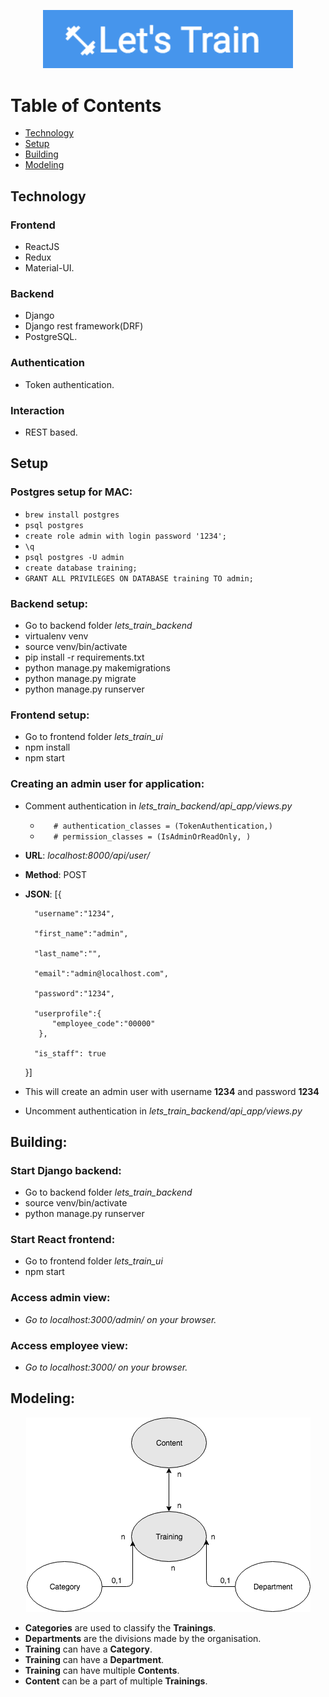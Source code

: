 <p align="center">
    <img
      alt="Let's Trains"
      src="lets_train_ui/public/logo.png"
      width="400"
    />
</p>


# Table of Contents

* [Technology](#technology)
* [Setup](#setup)
* [Building](#building)
* [Modeling](#modeling)

## Technology

### Frontend
- ReactJS
- Redux
- Material-UI. 

### Backend
- Django
- Django rest framework(DRF) 
- PostgreSQL. 

### Authentication
- Token authentication.

### Interaction
- REST based.


## Setup

### Postgres setup for MAC:

- `brew install postgres`
- `psql postgres`
- `create role admin with login password '1234';`
- `\q`
- `psql postgres -U admin`
- `create database training;`
- `GRANT ALL PRIVILEGES ON DATABASE training TO admin;`

### Backend setup:

- Go to backend folder *lets_train_backend*
- virtualenv venv
- source venv/bin/activate
- pip install -r requirements.txt
- python manage.py makemigrations
- python manage.py migrate
- python manage.py runserver

### Frontend setup:

- Go to frontend folder *lets_train_ui*
- npm install
- npm start

### Creating an admin user for application:

- Comment authentication in *lets_train_backend/api_app/views.py*
  - `	# authentication_classes = (TokenAuthentication,)`
  - `	# permission_classes = (IsAdminOrReadOnly, )`
- **URL**: *localhost:8000/api/user/*
- **Method**: POST
- **JSON**:
   [{

        "username":"1234",

        "first_name":"admin",

        "last_name":"",

        "email":"admin@localhost.com",

        "password":"1234",

        "userprofile":{
            "employee_code":"00000"
         },

        "is_staff": true

  }]
- This will create an admin user with username **1234** and password **1234**
- Uncomment authentication in *lets_train_backend/api_app/views.py*

## Building:

### Start Django backend:
- Go to backend folder *lets_train_backend*
- source venv/bin/activate
- python manage.py runserver

### Start React frontend:
- Go to frontend folder *lets_train_ui*
- npm start

### Access admin view:

- *Go to localhost:3000/admin/ on your browser.*

### Access employee view:

- *Go to localhost:3000/ on your browser.*

## Modeling:

<p align="center">
    <img
      alt="model"
      src="lets_train_ui/public/ER.png"
    />
</p>


- **Categories** are used to classify the **Trainings**.
- **Departments** are the divisions made by the organisation.
- **Training** can have a **Category**.
- **Training** can have a **Department**.
- **Training** can have multiple **Contents**.
- **Content** can be a part of multiple **Trainings**.

